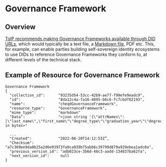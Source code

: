 # Governance Framework

## Overview

[ToIP recommends making Governance Frameworks available through DID URLs](https://wiki.trustoverip.org/pages/viewpage.action?pageId=71241), which would typically be a text file, a [Markdown file](https://en.wikipedia.org/wiki/Markdown), PDF etc. This, for example, can enable parties building self-sovereign identity ecosystems to use DIDs to reference Governance Frameworks they conform to, at different levels of the technical stack.

## Example of Resource for Governance Framework



```
Governance Framework
{
  "collection_id":      "93235d54-53cc-42b9-ae77-f99efe9eadc9",
  "id":                 "8da12c4a-fa16-4895-b6c6-fc7cbdf62193",
  "name":               "cheqdGovernanceFramework",
  "resource_type":      "GovernanceFramework",
  "mime_type":          "markdown"
  "Data":               "<json string '{\"attrNames\":[\"last_name\",\"first_name\"\"degree_type\"\"graduation_year\"\"degree_score\"\"degree_class\"]}` in bytes>"

  ...
  "Created":            "2022-06-20T14:12:53Z”,
  "Checksum":         "a7c369ee9da8b25a2d6e93973fa8ca939b75abb6c39799d879a929ebea1adc0a",
  "previous_version_id": "adb023ce-3b6d-48c3-aadd-134837ba62fa",
  "next_version_id":     null
}
```
